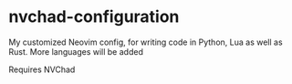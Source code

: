 # nvchad-configuration

My customized Neovim config, for writing code in Python, Lua as well as Rust. More languages will be added

Requires NVChad
